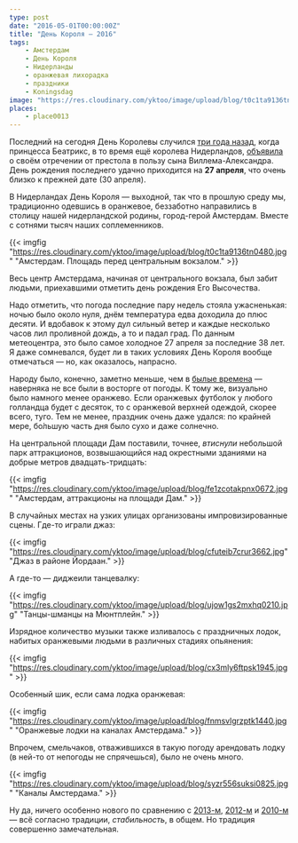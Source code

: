```yaml
---
type: post
date: "2016-05-01T00:00:00Z"
title: "День Короля — 2016"
tags:
    - Амстердам
    - День Короля
    - Нидерланды
    - оранжевая лихорадка
    - праздники
    - Koningsdag
image: "https://res.cloudinary.com/yktoo/image/upload/blog/t0c1ta9136tn0480.jpg"
places:
    - place0013
---
```


Последний на сегодня День Королевы случился [три года назад](0184), когда принцесса Беатрикс, в то время ещё королева Нидерландов, [объявила](0176) о своём отречении от престола в пользу сына Виллема-Александра. День рождения последнего удачно приходится на **27 апреля**, что очень близко к прежней дате (30 апреля).

<!--more-->

В Нидерландах День Короля — выходной, так что в прошлую среду мы, традиционно одевшись в оранжевое, беззаботно направились в столицу нашей нидерландской родины, город-герой Амстердам. Вместе с сотнями тысяч наших соплеменников.

{{< imgfig "https://res.cloudinary.com/yktoo/image/upload/blog/t0c1ta9136tn0480.jpg" "Амстердам. Площадь перед центральным вокзалом." >}}

Весь центр Амстердама, начиная от центрального вокзала, был забит людьми, приехавшими отметить день рождения Его Высочества.

Надо отметить, что погода последние пару недель стояла ужасненькая: ночью было около нуля, днём температура едва доходила до плюс десяти. И вдобавок к этому дул сильный ветер и каждые несколько часов лил проливной дождь, а то и падал град. По данным метеоцентра, это было самое холодное 27 апреля за последние 38 лет. Я даже сомневался, будет ли в таких условиях День Короля вообще отмечаться — но, как оказалось, напрасно.

Народу было, конечно, заметно меньше, чем в [былые времена](0153) — наверняка не все были в восторге от погоды. К тому же, визуально было намного менее оранжево. Если оранжевых футболок у любого голландца будет с десяток, то с оранжевой верхней одеждой, скорее всего, туго. Тем не менее, праздник очень даже удался: по крайней мере, бо́льшую часть дня было сухо и даже солнечно.

На центральной площади Дам поставили, точнее, *втиснули* небольшой парк аттракционов, возвышающийся над окрестными зданиями на добрые метров двадцать-тридцать:

{{< imgfig "https://res.cloudinary.com/yktoo/image/upload/blog/fe1zcotakpnx0672.jpg" "Амстердам, аттракционы на площади Дам." >}}

В случайных местах на узких улицах организованы импровизированные сцены. Где-то играли джаз:

{{< imgfig "https://res.cloudinary.com/yktoo/image/upload/blog/cfuteib7crur3662.jpg" "Джаз в районе Йордаан." >}}

А где-то — диджеили танцевалку:

{{< imgfig "https://res.cloudinary.com/yktoo/image/upload/blog/ujow1gs2mxhq0210.jpg" "Танцы-шманцы на Мюнтплейн." >}}

Изрядное количество музыки также изливалось с праздничных лодок, набитых оранжевыми людьми в различных стадиях опьянения:

{{< imgfig "https://res.cloudinary.com/yktoo/image/upload/blog/cx3mly6ftpsk1945.jpg" >}}

Особенный шик, если сама лодка оранжевая:

{{< imgfig "https://res.cloudinary.com/yktoo/image/upload/blog/fnmsvlgrzptk1440.jpg" "Оранжевые лодки на каналах Амстердама." >}}

Впрочем, смельчаков, отважившихся в такую погоду арендовать лодку (в ней-то от непогоды не спрячешься), было не очень много.

{{< imgfig "https://res.cloudinary.com/yktoo/image/upload/blog/syzr556suksi0825.jpg" "Каналы Амстердама." >}}

Ну да, ничего особенно нового по сравнению с [2013-м](0184), [2012-м](0153) и [2010-м](0052) — всё согласно традиции, *стабильность*, в общем. Но традиция совершенно замечательная.
